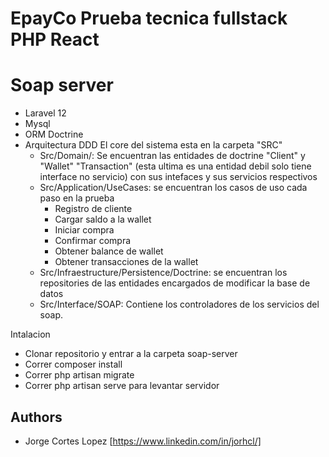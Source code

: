 # EpayCo Prueba tecnica fullstack PHP React


 # Soap server

-   Laravel 12
-   Mysql
-   ORM Doctrine
-   Arquitectura DDD El core del sistema esta en la carpeta  "SRC"
    - Src/Domain/: Se encuentran las entidades de doctrine "Client" y "Wallet" "Transaction" (esta ultima es una entidad debil solo tiene interface no servicio) con sus intefaces y sus servicios respectivos
    - Src/Application/UseCases: se encuentran los casos de uso cada paso en la prueba
        - Registro de cliente
        - Cargar saldo a la wallet
        - Iniciar compra
        - Confirmar compra
        - Obtener balance de wallet
        - Obtener transacciones de la wallet
    - Src/Infraestructure/Persistence/Doctrine: se encuentran los repositories de las entidades encargados de modificar la base de datos
    - Src/Interface/SOAP: Contiene los controladores de los servicios del soap.
        

Intalacion 
- Clonar repositorio y entrar a la carpeta soap-server
- Correr composer install
- Correr php artisan migrate
- Correr php artisan serve para levantar servidor


## Authors

- Jorge Cortes Lopez [https://www.linkedin.com/in/jorhcl/]

